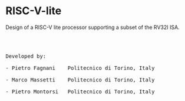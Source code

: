 # RISC-V-lite
Design of a RISC-V lite processor supporting a subset of the RV32I ISA.

<br>
<br>
<pre>
Developed by:<br>
- Pietro Fagnani    Politecnico di Torino, Italy <br>
- Marco Massetti    Politecnico di Torino, Italy <br>
- Pietro Montorsi   Politecnico di Torino, Italy <br>
</pre>
